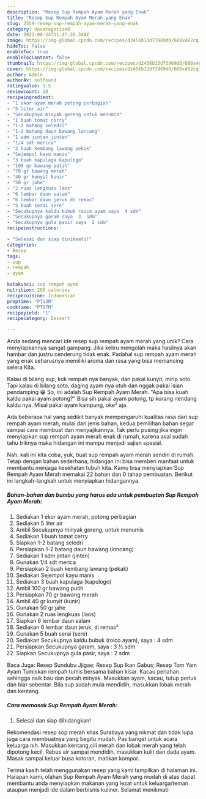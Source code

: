 ```yaml
---
description: "Resep Sup Rempah Ayam Merah yang Enak"
title: "Resep Sup Rempah Ayam Merah yang Enak"
slug: 2559-resep-sup-rempah-ayam-merah-yang-enak
category: Uncategorized
date: 2022-08-24T11:47:26.348Z
image: https://img-global.cpcdn.com/recipes/d2456b13d73969d0/680x482cq70/sup-rempah-ayam-merah-foto-resep-utama.jpg
hideToc: false
enableToc: true
enableTocContent: false
thumbnail: https://img-global.cpcdn.com/recipes/d2456b13d73969d0/680x482cq70/sup-rempah-ayam-merah-foto-resep-utama.jpg
cover: https://img-global.cpcdn.com/recipes/d2456b13d73969d0/680x482cq70/sup-rempah-ayam-merah-foto-resep-utama.jpg
author: Admin
authorAv: notfound
ratingvalue: 3.5
reviewcount: 18
recipeingredient:
- "1 ekor ayam merah potong perbagian"
- "5 liter air"
- "Secukupnya minyak goreng untuk menumis"
- "1 buah tomat cerry"
- "1-2 batang seledri"
- "1-2 batang daun bawang loncang"
- "1 sdm jintan jinten"
- "1/4 sdt merica"
- "2 buah kembang lawang pekak"
- "Sejempol kayu manis"
- "3 buah kapulaga kapulogo"
- "100 gr bawang putih"
- "70 gr bawang merah"
- "40 gr kunyit kunir"
- "50 gr jahe"
- "2 ruas lengkuas laos"
- "6 lembar daun salam"
- "6 lembar daun jeruk di remas"
- "5 buah serai sere"
- "Secukupnya kaldu bubuk roico ayam saya  4 sdm"
- "Secukupnya garam saya  3  sdm"
- "Secukupnya gula pasir saya  2 sdm"
recipeinstructions:

- "Selesai dan siap dinikmati!"
categories:
- Resep
tags:
- sup
- rempah
- ayam

katakunci: sup rempah ayam 
nutrition: 260 calories
recipecuisine: Indonesian
preptime: "PT13M"
cooktime: "PT57M"
recipeyield: "1"
recipecategory: Dessert

---
```





Anda sedang mencari ide resep sup rempah ayam merah yang unik? Cara menyiapkannya sangat gampang. Jika keliru mengolah maka hasilnya akan hambar dan justru cenderung tidak enak. Padahal sup rempah ayam merah yang enak seharusnya memiliki aroma dan rasa yang bisa memancing selera Kita.





Kalau di bilang sup, kok rempah nya banyak, dan pakai kunyit, mirip soto. Tapi kalau di bilang soto, daging ayam nya utuh dan nggak pakai isian pendamping 😁 So, ini adalah Sup Rempah Ayam Merah. &#34;Apa bisa kuah kaldu pakai ayam potong?&#34; Bisa sih pakai ayam potong, tp kurang nendang kaldu nya. Misal pakai ayam kampung, oke² aja.

Ada beberapa hal yang sedikit banyak mempengaruhi kualitas rasa dari sup rempah ayam merah, mulai dari jenis bahan, kedua pemilihan bahan segar sampai cara membuat dan menyajikannya. Tak perlu pusing jika ingin menyiapkan sup rempah ayam merah enak di rumah, karena asal sudah tahu triknya maka hidangan ini mampu menjadi sajian spesial.






Nah, kali ini kita coba, yuk, buat sup rempah ayam merah sendiri di rumah. Tetap dengan bahan sederhana, hidangan ini bisa memberi manfaat untuk membantu menjaga kesehatan tubuh kita. Kamu bisa menyiapkan Sup Rempah Ayam Merah memakai 22 bahan dan 0 tahap pembuatan. Berikut ini langkah-langkah untuk menyiapkan hidangannya.

<!--inarticleads1-->

##### Bahan-bahan dan bumbu yang harus ada untuk pembuatan Sup Rempah Ayam Merah:

1. Sediakan 1 ekor ayam merah, potong perbagian
1. Sediakan 5 liter air
1. Ambil Secukupnya minyak goreng, untuk menumis
1. Sediakan 1 buah tomat cerry
1. Siapkan 1-2 batang seledri
1. Persiapkan 1-2 batang daun bawang (loncang)
1. Sediakan 1 sdm jintan (jinten)
1. Gunakan 1/4 sdt merica
1. Persiapkan 2 buah kembang lawang (pekak)
1. Sediakan Sejempol kayu manis
1. Sediakan 3 buah kapulaga (kapulogo)
1. Ambil 100 gr bawang putih
1. Persiapkan 70 gr bawang merah
1. Ambil 40 gr kunyit (kunir)
1. Gunakan 50 gr jahe
1. Gunakan 2 ruas lengkuas (laos)
1. Siapkan 6 lembar daun salam
1. Sediakan 6 lembar daun jeruk, di remas²
1. Gunakan 5 buah serai (sere)
1. Sediakan Secukupnya kaldu bubuk (roico ayam), saya : 4 sdm
1. Persiapkan Secukupnya garam, saya : 3 ½ sdm
1. Siapkan Secukupnya gula pasir, saya : 2 sdm


Baca Juga: Resep Sundubu Jjigae; Resep Sup Ikan Gabus; Resep Tom Yam Ayam Tumiskan rempah tumis bersama bahan kisar. Kacau perlahan sehingga naik bau dan pecah minyak. Masukkan ayam, kacau, tutup periuk dan biar sebentar. Bila sup sudah mula mendidih, masukkan lobak merah dan kentang. 

<!--inarticleads2-->

##### Cara memasak Sup Rempah Ayam Merah:


1. Selesai dan siap dihidangkan!

Rekomendasi resep sop merah khas Surabaya yang nikmat dan tidak lupa juga cara membuatnya yang begitu mudah. Pas banget untuk acara keluarga nih. Masukkan kentang,cili merah dan lobak merah yang telah dipotong kecil. Rebus air sampai mendidih, masukkan kulit dan dada ayam. Masak sampai keluar busa kotoran, matikan kompor. 

Terima kasih telah menggunakan resep yang kami tampilkan di halaman ini. Harapan kami, olahan Sup Rempah Ayam Merah yang mudah di atas dapat membantu anda menyiapkan makanan yang lezat untuk keluarga/teman ataupun menjadi ide dalam berbisnis kuliner. Selamat menikmati

